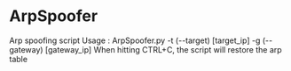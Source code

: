 # ArpSpoofer
Arp spoofing script
Usage : ArpSpoofer.py -t (--target) [target_ip] -g (--gateway) [gateway_ip]
When hitting CTRL+C, the script will restore the arp table

